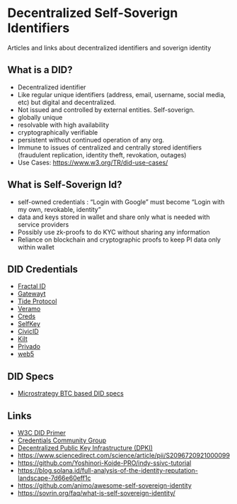 # Decentralized Self-Soverign Identifiers
Articles and links about decentralized identifiers and soverign identity

## What is a DID?
- Decentralized identifier
- Like regular unique identifiers (address, email, username, social media, etc) but digital and decentralized.
- Not issued and controlled by external entities. Self-soverign.
- globally unique
- resolvable with high availability
- cryptographically verifiable
- persistent without continued operation of any org.
- Immune to issues of centralized and centrally stored identifiers (fraudulent replication, identity theft, revokation, outages)
- Use Cases: https://www.w3.org/TR/did-use-cases/

## What is Self-Soverign Id?
- self-owned credentials : “Login with Google” must become “Login with my own, revokable, identity” 
- data and keys stored in wallet and share only what is needed with service providers
- Possibly use zk-proofs to do KYC without sharing any information
- Reliance on blockchain and cryptographic proofs to keep PI data only within wallet


## DID Credentials
- [Fractal ID](https://web.fractal.id/)
- [Gatewayt](https://mygateway.xyz/?trk=public_post-text)
- [Tide Protocol](https://landing.tideprotocol.xyz/)
- [Veramo](https://veramo.io/)
- [Creds](https://creds.xyz/)
- [SelfKey](https://selfkey.org/)
- [CivicID](https://www.civic.com/)
- [Kilt](https://www.kilt.io/)
- [Privado](https://www.privado.id/)
- [web5](https://developer.tbd.website/projects/web5/)

## DID Specs
- [Microstrategy BTC based DID specs](https://github.com/MicroStrategy/did-btc-spec)
  
## Links
- [W3C DID Primer](https://w3c-ccg.github.io/did-primer/)
- [Credentials Community Group](https://www.w3.org/community/credentials/)
- [Decentralized Public Key Infrastructure (DPKI)](https://github.com/WebOfTrustInfo/rwot1-sf/blob/master/final-documents/dpki.pdf)
- https://www.sciencedirect.com/science/article/pii/S2096720921000099
- https://github.com/Yoshinori-Koide-PRO/indy-ssivc-tutorial
- https://blog.solana.id/full-analysis-of-the-identity-reputation-landscape-7d66e60eff1c
- https://github.com/animo/awesome-self-sovereign-identity
- https://sovrin.org/faq/what-is-self-sovereign-identity/
